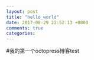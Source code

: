 ```yaml
---
layout: post
title: "hello_world"
date: 2017-08-29 22:52:13 +0800
comments: true
categories: 
---
```

#我的第一个octopress博客test